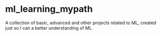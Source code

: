 # ml_learning_mypath
 A collection of basic, advanced and other projects related to ML, created just so I can a better understanding of ML.
